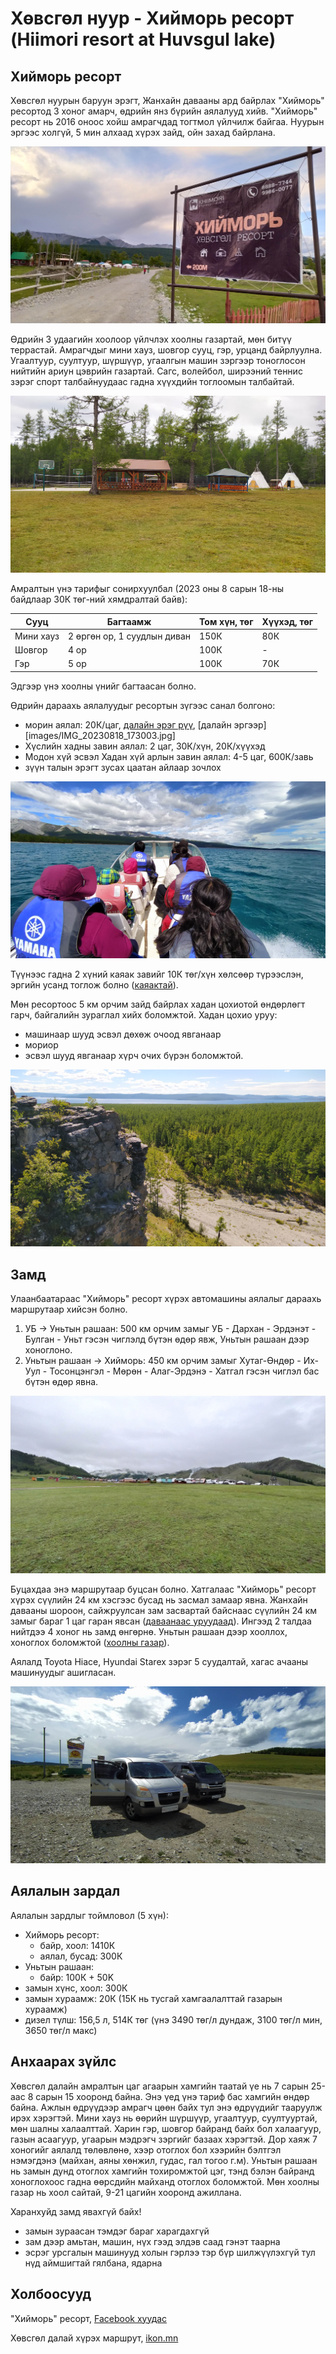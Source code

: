 # Хөвсгөл нуур - Хийморь ресорт (Hiimori resort at Huvsgul lake)

## Хийморь ресорт

Хөвсгөл нуурын баруун эрэгт, Жанхайн давааны ард байрлах "Хийморь" ресортод 3 хоног амарч, өдрийн янз бүрийн аялалууд хийв.
"Хийморь" ресорт нь 2016 оноос хойш амрагчдад тогтмол үйлчилж байгаа.
Нуурын эргээс холгүй, 5 мин алхаад хүрэх зайд, ойн захад байрлана.

!["Хийморь" ресорт](images/IMG_20230818_191448.jpg)

Өдрийн 3 удаагийн хоолоор үйлчлэх хоолны газартай, мөн битүү террастай.
Амрагчдыг мини хауз, шовгор сууц, гэр, урцанд байрлуулна.
Угаалтуур, суултуур, шүршүүр, угаалгын машин зэргээр тоноглосон нийтийн ариун цэврийн газартай.
Сагс, волейбол, ширээний теннис зэрэг спорт талбайнуудаас гадна хүүхдийн тоглоомын талбайтай.

![Тоглоомын талбай](images/IMG_20230820_095941.jpg)

Амралтын үнэ тарифыг сонирхуулбал (2023 оны 8 сарын 18-ны байдлаар 30К төг-ний хямдралтай байв):

| Сууц | Багтаамж  | Том хүн, төг | Хүүхэд, төг |
| --- | --- | --- | --- |
| Мини хауз | 2 өргөн ор, 1 суудлын диван | 150К | 80К |
| Шовгор | 4 ор | 100К | - |
| Гэр | 5 ор | 100К | 70К |

Эдгээр үнэ хоолны үнийг багтаасан болно.

Өдрийн дараахь аялалуудыг ресортын зүгээс санал болгоно:
- морин аялал: 20К/цаг, [далайн эрэг рүү](images/IMG_20230818_165123.jpg), [далайн эргээр][images/IMG_20230818_173003.jpg]
- Хүслийн хадны завин аялал: 2 цаг, 30К/хүн, 20К/хүүхэд
- Модон хүй эсвэл Хадан хүй арлын завин аялал: 4-5 цаг, 600К/завь
- зүүн талын эрэгт зусах цаатан айлаар зочлох

![Хүслийн хаднаас буцаад](images/IMG_20230818_123607.jpg)

Түүнээс гадна 2 хүний каяак завийг 10К төг/хүн хөлсөөр түрээслэн, эргийн усанд тоглож болно ([каяактай](images/IMG_20230818_184300.jpg)).

Мөн ресортоос 5 км орчим зайд байрлах хадан цохиотой өндөрлөгт гарч, байгалийн зураглал хийх боломжтой.
Хадан цохио уруу:
- машинаар шууд эсвэл дөхөж очоод явганаар
- мориор
- эсвэл шууд явганаар хүрч очих бүрэн боломжтой.

![Хадан цохион дээрээс](images/IMG_20230819_113257.jpg)

## Замд

Улаанбаатараас "Хийморь" ресорт хүрэх автомашины аялалыг дараахь маршрутаар хийсэн болно.
1. УБ -> Уньтын рашаан: 500 км орчим замыг УБ - Дархан - Эрдэнэт - Булган - Уньт гэсэн чиглэлд бүтэн өдөр явж, Уньтын рашаан дээр хоноглоно.
2. Уньтын рашаан -> Хийморь: 450 км орчим замыг Хутаг-Өндөр - Их-Уул - Тосонцэнгэл - Мөрөн - Алаг-Эрдэнэ - Хатгал гэсэн чиглэл бас бүтэн өдөр явна.

![Уньтын рашаан](images/IMG_20230821_092843.jpg)

Буцахдаа энэ маршрутаар буцсан болно. Хатгалаас "Хийморь" ресорт хүрэх сүүлийн 24 км хэсгээс бусад нь засмал замаар явна.
Жанхайн давааны шороон, сайжруулсан зам засвартай байснаас сүүлийн 24 км замыг бараг 1 цаг гаран явсан ([даваанаас уруудаад](images/IMG_20230817_173857.jpg)).
Ингээд 2 талдаа нийтдээ 4 хоног нь замд өнгөрнө. Уньтын рашаан дээр хооллох, хоноглох боломжтой ([хоолны газар](images/IMG_20230820_202316.jpg)).

Аялалд Toyota Hiace, Hyundai Starex зэрэг 5 суудалтай, хагас ачааны машинуудыг ашигласан.

![Замд](images/IMG_20230817_145753.jpg)

## Аялалын зардал

Аялалын зардлыг тоймловол (5 хүн):
- Хийморь ресорт:
   - байр, хоол: 1410К
   - аялал, бусад: 300К
- Уньтын рашаан:
   - байр: 100К + 50K
- замын хүнс, хоол: 300К
- замын хураамж: 20К (15К нь тусгай хамгаалалттай газарын хураамж)
- дизел түлш: 156,5 л, 514К төг (үнэ 3490 төг/л дундаж, 3100 төг/л мин, 3650 төг/л макс)

## Анхаарах зүйлс

Хөвсгөл далайн амралтын цаг агаарын хамгийн таатай үе нь 7 сарын 25-аас 8 сарын 15 хооронд байна.
Энэ үед үнэ тариф бас хамгийн өндөр байна.
Ажлын өдрүүдээр амрагч цөөн байх тул энэ өдрүүдийг тааруулж ирэх хэрэгтэй.
Мини хауз нь өөрийн шүршүүр, угаалтуур, суултууртай, мөн шалны халаалттай.
Харин гэр, шовгор байранд байх бол халаагуур, газын асаагуур, угаарын мэдрэгч зэргийг базаах хэрэгтэй.
Дор хаяж 7 хоногийг аялалд төлөвлөнө, хээр отоглох бол хээрийн бэлтгэл нэмэгдэнэ (майхан, аяны хөнжил, гудас, гал тогоо г.м).
Уньтын рашаан нь замын дунд отоглох хамгийн тохиромжтой цэг, тэнд бэлэн байранд хоноглохоос гадна өөрсдийн майханд отоглох боломжтой.
Мөн хоолны газар нь хоол сайтай, 9-21 цагийн хооронд ажиллана.

Харанхуйд замд явахгүй байх!
- замын зураасан тэмдэг бараг харагдахгүй
- зам дээр амьтан, машин, нүх гээд элдэв саад гэнэт таарна
- эсрэг урсгалын машинууд холын гэрлээ тэр бүр шилжүүлэхгүй тул нүд аймшигтай гялбана, ядарна

## Холбоосууд

"Хийморь" ресорт, [Facebook хуудас](https://www.facebook.com/Khiimoriresortkhuvsgul/)

Хөвсгөл далай хүрэх маршрут, [ikon.mn](https://ikon.mn/n/sfm)
